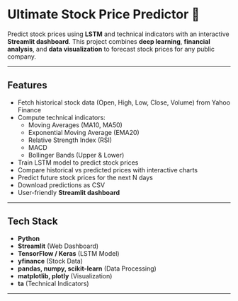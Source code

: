 # Ultimate Stock Price Predictor 🚀

Predict stock prices using **LSTM** and technical indicators with an interactive **Streamlit dashboard**. This project combines **deep learning**, **financial analysis**, and **data visualization** to forecast stock prices for any public company.

---

## Features
- Fetch historical stock data (Open, High, Low, Close, Volume) from Yahoo Finance
- Compute technical indicators:  
  - Moving Averages (MA10, MA50)  
  - Exponential Moving Average (EMA20)  
  - Relative Strength Index (RSI)  
  - MACD  
  - Bollinger Bands (Upper & Lower)
- Train LSTM model to predict stock prices
- Compare historical vs predicted prices with interactive charts
- Predict future stock prices for the next N days
- Download predictions as CSV
- User-friendly **Streamlit dashboard**

---

## Tech Stack
- **Python**  
- **Streamlit** (Web Dashboard)  
- **TensorFlow / Keras** (LSTM Model)  
- **yfinance** (Stock Data)  
- **pandas, numpy, scikit-learn** (Data Processing)  
- **matplotlib, plotly** (Visualization)  
- **ta** (Technical Indicators)

---


